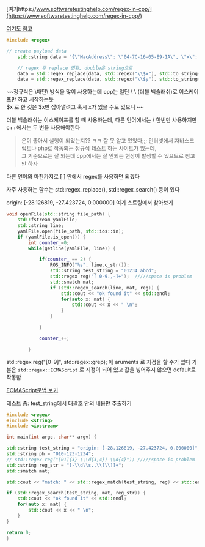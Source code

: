 [여기https://www.softwaretestinghelp.com/regex-in-cpp/](https://www.softwaretestinghelp.com/regex-in-cpp/)

[여기도 참고](https://linuxhint.com/regular-expression-basics-cpp/)

```cpp
#include <regex>

// create payload data
	std::string data = "{\"MacAddress\": \"04-7C-16-05-E9-1A\", \"x\": \"$x\", \"y\": \"$y\"}";

	// regex 후 replace 변환, double은 string으로 
	data = std::regex_replace(data, std::regex("\\$x"), std::to_string(robot_x));
	data = std::regex_replace(data, std::regex("\\$y"), std::to_string(robot_y));
```

~~정규식은 \패턴\ 방식을 많이 사용하는데 cpp는 일단 \\ \\ (더블 백슬래쉬)로 이스케이프만 하고 시작하는듯  
$x 로 한 것은 $x만 잡아낼려고 혹시 x가 있을 수도 있으니 ~~

더블 백슬래쉬는 이스케이프를 할 때 사용하는데, 다른 언어에서는 \\ 한번만 사용하지만  
c++에서는 두 번을 사용해야한다  

> 운이 좋아서 실행이 되었는지?? ㅋㅋ 잘 못 알고 있었다;;;
> 인터넷에서 자바스크립트나 php로 작동되는 정규식 테스트 하는 사이트가 있는데,  
> 그 기준으로는 잘 되는데 cpp에서는 잘 안되는 현상이 발생할 수 있으므로 참고만 하자

다른 언어와 마찬가지로 [ ] 안에서 regex를 사용하면 되겠다  

자주 사용하는 함수는 std::regex_replace(), std::regex_search() 등이 있다 



origin: [-28.126819, -27.423724, 0.000000]
여기 스트링에서 찾아보기



```cpp
void openFile(std::string file_path) {
	std::fstream yamlFile;
	std::string line;
	yamlFile.open(file_path, std::ios::in);
	if (yamlFile.is_open()) {
		int counter_=0;
		while(getline(yamlFile, line)) {

			if(counter_ == 2) {
				ROS_INFO("%s", line.c_str());
				std::string test_string = "01234 abcd";
				std::regex reg("[ 0-9.,-]+");  /////space is problem
				std::smatch mat;
				if (std::regex_search(line, mat, reg)) {
					std::cout << "ok found it" << std::endl;
					for(auto x: mat) {
						std::cout << x << " \n";
					}
				}

			}

			counter_++;

		}
```

std::regex reg("[0-9]", std::regex::grep);  에 aruments 로 지정을 할 수가 있다
기본은 `std::regex::ECMAScript` 로 지정이 되어 있고 값을 넣어주지 않으면 default로 작동함

[ECMAScript문법 보기](https://cplusplus.com/reference/regex/ECMAScript/)

테스트 중: test_string에서 대괄호 안의 내용만 추출하기
```cpp
#include <regex>
#include <string>
#include <iostream>

int main(int argc, char** argv) {

std::string test_string = "origin: [-28.126819, -27.423724, 0.000000]";
std::string ph = "010-123-1234";
// std::regex reg("[01]{3}-(\\d{3,4})-\\d{4}"); /////space is problem
std::string reg_str = "[-\\d\\s.,\\[\\]]+";
std::smatch mat;

std::cout << "match: " << std::regex_match(test_string, reg) << std::endl;

if (std::regex_search(test_string, mat, reg_str)) {
	std::cout << "ok found it" << std::endl;
	for(auto x: mat) {
		std::cout << x << " \n";
	}
}

return 0;
}
```

